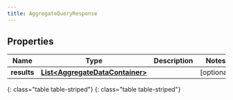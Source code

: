 ```yaml
---
title: AggregateQueryResponse
---
```


## Properties

| Name | Type | Description | Notes |
| ------------ | ------------- | ------------- | ------------- |
| **results** | [**List&lt;AggregateDataContainer&gt;**](AggregateDataContainer.html) |  |  [optional] |
{: class="table table-striped"}
{: class="table table-striped"}


